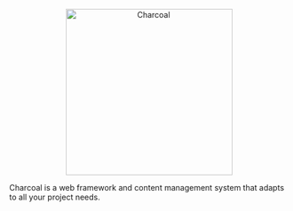 <p align="center"><a href="https://charcoal.locomotive.ca" target="_blank"><img width="300" alt="Charcoal" src="https://raw.githubusercontent.com/charcoalphp/charcoal/main/assets/docs/images/charcoal-logo-full.svg"></a></p>

Charcoal is a web framework and content management system that adapts to all your project needs.
